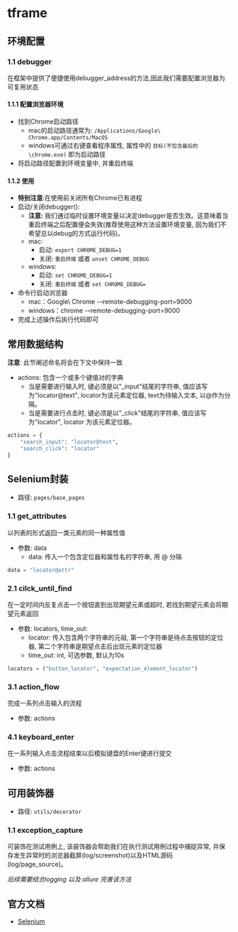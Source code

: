 # tframe
## 环境配置
### 1.1 debugger
在框架中提供了便捷使用debugger_address的方法,因此我们需要配置浏览器为可复用状态
#### 1.1.1 配置浏览器环境
- 找到Chrome启动路径
    - mac的启动路径通常为: `/Applications/Google\ Chrome.app/Contents/MacOS`
    - windows可通过右键查看程序属性, 属性中的 `目标(不包含最后的\chrome.exe)` 即为启动路径
- 将启动路径配置到环境变量中, 并重启终端
#### 1.1.2 使用
- **特别注意**:在使用前关闭所有Chrome已有进程
- 启动/关闭debugger():
    - **注意:** 我们通过临时设置环境变量以决定debugger是否生效。这意味着当重启终端之后配置便会失效(推荐使用这种方法设置环境变量, 因为我们不希望总以debug的方式运行代码)。
    - mac:
        - 启动: `export CHROME_DEBUG=1`
        - 关闭: `重启终端` 或者 `unset CHROME_DEBUG`
    - windows:
        - 启动: `set CHROME_DEBUG=1`
        - 关闭: `重启终端` 或者 `set CHROME_DEBUG=`
- 命令行启动浏览器
    - mac：Google\ Chrome -–remote-debugging-port=9000
    - windows：chrome -–remote-debugging-port=9000
- 完成上述操作后执行代码即可

## 常用数据结构
**注意**: 此节阐述命名将会在下文中保持一致
- actions: 包含一个或多个键值对的字典
    - 当是需要进行输入时, 键必须是以"_input"结尾的字符串, 值应该写为"locator@text", locator为该元素定位器, text为待输入文本, 以@作为分隔。
    - 当是需要进行点击时, 键必须是以"_click"结尾的字符串, 值应该写为"locator", locator 为该元素定位器。
```python
actions = {
    "search_input": "locator@text",
    "search_click": "locator"
}
```

## Selenium封装
- 路径: `pages/base_pages`
### 1.1 get_attributes
以列表的形式返回一类元素的同一种属性值
- 参数: data
    - data: 传入一个包含定位器和属性名的字符串, 用 @ 分隔
```python
data = "locator@attr"
```
### 2.1 cilck_until_find
在一定时间内反复点击一个按钮直到出现期望元素或超时, 若找到期望元素会将期望元素返回
- 参数: locators, time_out:
    - locator: 传入包含两个字符串的元祖, 第一个字符串是待点击按钮的定位器, 第二个字符串是期望点击后出现元素的定位器
    - time_out: int, 可选参数, 默认为10s
```python
locators = ("button_locator", "expectation_element_locator")
```
### 3.1 action_flow
完成一系列点击输入的流程
- 参数: actions
### 4.1 keyboard_enter
在一系列输入点击流程结束以后模拟键盘的Enter键进行提交
- 参数: actions


## 可用装饰器
- 路径: `utils/decorator`
### 1.1 exception_capture
可装饰在测试用例上, 该装饰器会帮助我们在执行测试用例过程中捕捉异常, 并保存发生异常时的浏览器截屏(log/screenshot)以及HTML源码(log/page_source)。

*后续需要结合logging 以及 allure 完善该方法*

## 官方文档
- [Selenium](https://www.selenium.dev/documentation/)


